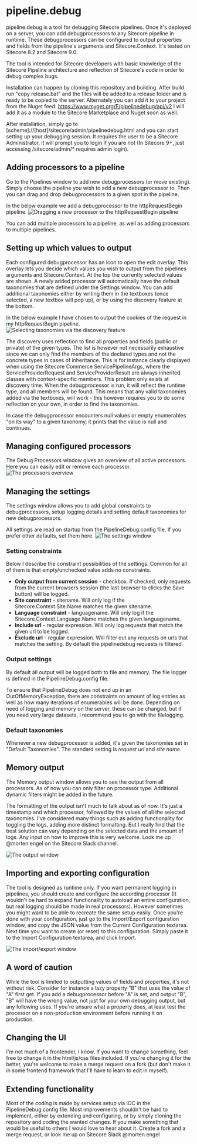 # pipeline.debug

pipeline.debug is a tool for debugging Sitecore pipelines. Once it's deployed on a server, you can add debugprocessors to any Sitecore pipeline in runtime. These debugprocessors can be configured to output properties and fields from the pipeline's arguments and Sitecore.Context. It's tested on Sitecore 8.2 and Sitecore 9.0.

The tool is intended for Sitecore developers with basic knowledge of the Sitecore Pipeline architecture and reflection of Sitecore's code in order to debug complex bugs.

Installation can happen by cloning this repository and building. After build run "copy release.bat" and the files will be added to a release folder and is ready to be copied to the server. 
Alternately you can add it to your project from the Nuget feed: https://www.myget.org/F/pipelinedebug/api/v2
I will add it as a module to the Sitecore Marketplace and Nuget soon as well.

After installation, simply go to [scheme]://[host]/sitecore/admin/pipelinedebug.html and you can start setting up your debugging session. It requires the user to be a Sitecore Administrator, it will prompt you to login if you are not (In Sitecore 9+, just accessing /sitecore/admin/* requires admin login).

## Adding processors to a pipeline

Go to the Pipelines window to add new debugprocessors (or move existing). Simply choose the pipeline you wish to add a new debugprocessor to. Then you can drag and drop debugprocessors to a given spot in the pipeline.

In the below example we add a debugprocessor to the httpRequestBegin pipeline.
![Dragging a new processor to the httpRequestBegin pipeline](PipelineDebug/Documentation/add-processor.gif)

You can add multiple processors to a pipeline, as well as adding processors to multiple pipelines.

## Setting up which values to output

Each configured debugprocessor has an icon to open the edit overlay. This overlay lets you decide which values you wish to output from the pipelines arguments and Sitecore.Context. At the top the currently selected values are shown. A newly added processor will automatically have the default taxonomies that are defined under the Settings window. You can add additional taxonomies either by writing them in the textboxes (once selected, a new textbox will pop up), or by using the discovery feature at the bottom. 

In the below example I have chosen to output the cookies of the request in my httpRequestBegin pipeline.
![Selecting taxonomies via the discovery feature](PipelineDebug/Documentation/edit-processor.gif)

The discovery uses reflection to find all properties and fields (public or private) of the given types. The list is however not necessarily exhaustive since we can only find the members of the declared types and not the concrete types in cases of inheritance. This is for instance clearly displayed when using the Sitecore Commerce ServicePipelineArgs, where the ServiceProviderRequest and ServiceProviderResult are always inherited classes with context-specific members. This problem only exists at discovery time. When the debugprocessor is run, it will reflect the runtime type, and all members will be found. This means that any valid taxonomies added via the textboxes, will work - this however requires you to do some reflection on your own, in order to find the taxonomies.

In case the debugprocessor encounters null values or empty enumerables "on its way" to a given taxonomy, it prints that the value is null and continues.

## Managing configured processors

The Debug Processors window gives an overview of all active processors. Here you can easily edit or remove each processor.
![The processors overview](PipelineDebug/Documentation/processors.png)

## Managing the settings

The settings window allows you to add global constraints to debugprocessors, setup logging details and setting default taxonomies for new debugprocessors. 

All settings are read on startup from the PipelineDebug.config file. If you prefer other defaults, set them here.
![The settings window](PipelineDebug/Documentation/settings.png)

### Setting constraints

Below I describe the constraint possibilities of the settings. Common for all of them is that empty/unchecked value adds no constraints.

* **Only output from current session** - checkbox. If checked, only requests from the current browsers session (the last browser to clicks the Save button) will be logged.
* **Site constraint** - sitename. Will only log if the Sitecore.Context.Site.Name matches the given sitename.
* **Language constraint** - languagename. Will only log if the Sitecore.Context.Language.Name matches the given languagename.
* **Include url** - regular expression. Will only log requests that match the given url to be logged.
* **Exclude url** - regular expression. Will filter out any requests on urls that matches the setting. By default the pipelinedebug requests is filtered.

### Output settings

By default all output will be logged both to file and memory. The file logger is defined in the PipelineDebug.config file.

To ensure that PipelineDebug does not end up in an OutOfMemoryException, there are constraints on amount of log entries as well as how many iterations of enumerables will be done. Depending on need of logging and memory on the server, these can be changed, but if you need very large datasets, I recommend you to go with the filelogging.

### Default taxonomies

Whenever a new debugprocessor is added, it's given the taxonomies set in "Default Taxonomies". The standard setting is *request url* and *site name*.

## Memory output

The Memory output window allows you to see the output from all processors. As of now you can only filter on processor type. Additional dynamic filters might be added in the future.

The formatting of the output isn't much to talk about as of now. It's just a timestamp and which processor, followed by the values of all the selected taxonomies. I've considered many things such as adding functionality for toggling the logs, adding more distinct formatting. But I really find that the best solution can vary depending on the selected data and the amount of logs. Any input on how to improve this is very welcome. Look me up @morten.engel on the Sitecore Slack channel. 

![The output window](PipelineDebug/Documentation/output.png)

## Importing and exporting configuration

The tool is designed as runtime only. If you want permanent logging in pipelines, you should create and configure the according processor (It wouldn't be hard to expand functionality to autoload an entire configuration, but real logging should be made in real processors). However sometimes you might want to be able to recreate the same setup easily. Once you're done with your configuration, just go to the Import/Export configuration window, and copy the JSON value from the Current Configuration textarea. Next time you want to create (or reset) to this configuration. Simply paste it to the Import Configuration textarea, and click Import.

![The import/export window](PipelineDebug/Documentation/import.png)

## A word of caution

While the tool is limited to outputting values of fields and properties, it's not without risk. Consider for instance a lazy property "B" that uses the value of "A" first get. If you add a debugprocessor before "A" is set, and output "B", "B" will have the wrong value, not just for your own debugging output, but any following uses. If you're unsure what a property does, at least test the processor on a non-production environment before running it on production.

## Changing the UI

I'm not much of a frontender, I know. If you want to change something, feel free to change it in the html/js/css files included. If you're changing it for the better, you're welcome to make a merge request on a fork (but don't make it in some frontend framework that I'll have to learn to edit in myself).

## Extending functionality

Most of the coding is made by services setup via IOC in the PipelineDebug.config file. Most improvements shouldn't be hard to implement, either by extending and configuring, or by simply cloning the repository and coding the wanted changes. If you make something that would be useful to others I would love to hear about it. Create a fork and a merge request, or look me up on Sitecore Slack @morten.engel

